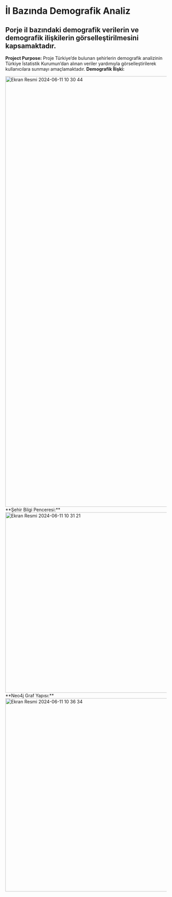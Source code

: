 # İl Bazında Demografik Analiz
## Porje il bazındaki demografik verilerin ve demografik ilişkilerin görselleştirilmesini kapsamaktadır.
**Project Purpose:** Proje Türkiye’de bulunan şehirlerin demografik analizinin Türkiye İstatistik Kurumun’dan alınan veriler yardımıyla görselleştirilerek kullanıcılara sunmayı amaçlamaktadır.
**Demografik İlişki:**


<img width="1346" alt="Ekran Resmi 2024-06-11 10 30 44" src="https://github.com/muhammedgmbsg/Il_Bazinda_Demografik_Analiz_Veri_Gorsellestirme/assets/95706061/14a6bd1d-94d6-4937-8574-d1ab9d0817ec">
**Şehir Bilgi Penceresi:**



<img width="564" alt="Ekran Resmi 2024-06-11 10 31 21" src="https://github.com/muhammedgmbsg/Il_Bazinda_Demografik_Analiz_Veri_Gorsellestirme/assets/95706061/99af2da7-174d-47f1-98b1-c7f510f10c77">
**Neo4j Graf Yapısı:**



<img width="604" alt="Ekran Resmi 2024-06-11 10 36 34" src="https://github.com/muhammedgmbsg/Il_Bazinda_Demografik_Analiz_Veri_Gorsellestirme/assets/95706061/bfab7537-531d-490a-9d4c-b42f188013db">
